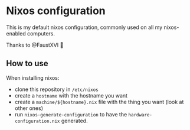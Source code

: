 # Nixos configuration

This is my default nixos configuration, commonly used on all my
nixos-enabled computers.

Thanks to @FaustXVI 👼

## How to use

When installing nixos:

- clone this repository in `/etc/nixos`
- create a `hostname` with the hostname you want
- create a `machine/${hostname}.nix` file with the thing you want (look at other ones)
- run `nixos-generate-configuration` to have the
  `hardware-configuration.nix` generated.
